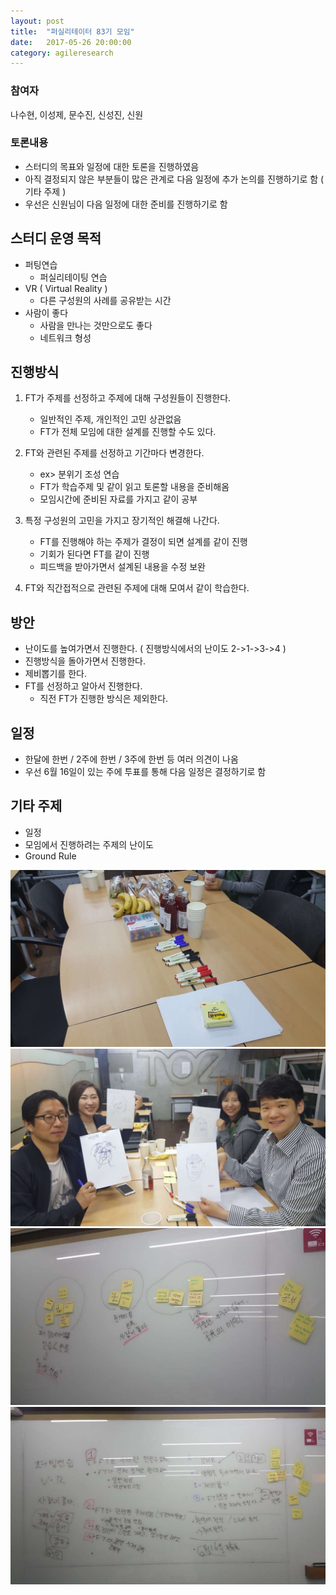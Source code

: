 ```yaml
---
layout: post
title:  "퍼실리테이터 83기 모임"
date:   2017-05-26 20:00:00
category: agileresearch
---
```



### 참여자
나수현, 이성제, 문수진, 신성진, 신원

### 토론내용
* 스터디의 목표와 일정에 대한 토론을 진행하였음
* 아직 결정되지 않은 부분들이 많은 관계로 다음 일정에 추가 논의를 진행하기로 함 ( 기타 주제 )
* 우선은 신원님이 다음 일정에 대한 준비를 진행하기로 함


## 스터디 운영 목적
* 퍼팅연습
    * 퍼실리테이팅 연습
* VR ( Virtual Reality )
    * 다른 구성원의 사례를 공유받는 시간
* 사람이 좋다
    * 사람을 만나는 것만으로도 좋다
    * 네트워크 형성

## 진행방식
1) FT가 주제를 선정하고 주제에 대해 구성원들이 진행한다.
    
    * 일반적인 주제, 개인적인 고민 상관없음
    * FT가 전체 모임에 대한 설계를 진행할 수도 있다.
    
2) FT와 관련된 주제를 선정하고 기간마다 변경한다.
    
    * ex> 분위기 조성 연습
    * FT가 학습주제 및 같이 읽고 토론할 내용을 준비해옴
    * 모임시간에 준비된 자료를 가지고 같이 공부
    
3) 특정 구성원의 고민을 가지고 장기적인 해결해 나간다.
    
    * FT를 진행해야 하는 주제가 결정이 되면 설계를 같이 진행
    * 기회가 된다면 FT를 같이 진행
    * 피드백을 받아가면서 설계된 내용을 수정 보완
    
4) FT와 직간접적으로 관련된 주제에 대해 모여서 같이 학습한다.


## 방안
* 난이도를 높여가면서 진행한다. ( 진행방식에서의 난이도 2->1->3->4 )
* 진행방식을 돌아가면서 진행한다.
* 제비뽑기를 한다.
* FT를 선정하고 알아서 진행한다.
    * 직전 FT가 진행한 방식은 제외한다.

## 일정
* 한달에 한번 / 2주에 한번 / 3주에 한번 등 여러 의견이 나옴
* 우선 6월 16일이 있는 주에 투표를 통해 다음 일정은 결정하기로 함

## 기타 주제
* 일정
* 모임에서 진행하려는 주제의 난이도
* Ground Rule

<img src="/images/facilitator/ft_20170526_1.jpg"/>
<img src="/images/facilitator/ft_20170526_2.jpg"/>
<img src="/images/facilitator/ft_20170526_3.jpg"/>
<img src="/images/facilitator/ft_20170526_4.jpg"/>
